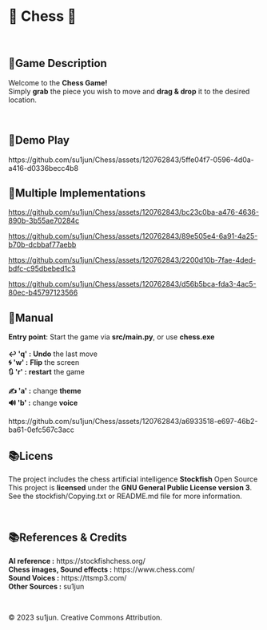 <h1>🐎 Chess 🐴</h1>
<br>

<h2>📒Game Description</h2>
<p>
Welcome to the <b>Chess Game!</b> <br>
Simply <b>grab</b> the piece you wish to move and <b>drag & drop</b> it to the desired location. <br>
</p>
<br>

<h2>📒Demo Play</h2>
https://github.com/su1jun/Chess/assets/120762843/5ffe04f7-0596-4d0a-a416-d0336becc4b8
<br>

<h2>📒Multiple Implementations</h2>

https://github.com/su1jun/Chess/assets/120762843/bc23c0ba-a476-4636-890b-3b55ae70284c

https://github.com/su1jun/Chess/assets/120762843/89e505e4-6a91-4a25-b70b-dcbbaf77aebb

https://github.com/su1jun/Chess/assets/120762843/2200d10b-7fae-4ded-bdfc-c95dbebed1c3

https://github.com/su1jun/Chess/assets/120762843/d56b5bca-fda3-4ac5-80ec-b45797123566
<br>

<h2>📃Manual</h2>
<p>
<b>Entry point</b>: Start the game via <b>src/main.py</b>, or use <b>chess.exe</b><br>
<br>
<b>↩️ 'q' :</b> <b>Undo</b> the last move<br>
<b>🌀 'w' :</b> <b>Flip</b> the screen<br>
<b>🔃 'r' :</b> <b>restart</b> the game<br>

<b>✍️ 'a' :</b> change <b>theme</b><br>
<b>🔊 'b' :</b> change <b>voice</b>
</p>
https://github.com/su1jun/Chess/assets/120762843/a6933518-e697-46b2-ba61-0efc567c3acc

<br>

<h2>📚Licens</h2>
<p>
    The project includes the chess artificial intelligence <b>Stockfish</b> Open Source<br>
    This project is <b>licensed</b> under the <b>GNU General Public License version 3</b>.<br>
    See the stockfish/Copying.txt or README.md file for more information.
</p>
<br>

<h2>📚References & Credits</h2>
<p>
    <b>AI reference :</b> https://stockfishchess.org/<br>
    <b>Chess images, Sound effects :</b> https://www.chess.com/<br>
    <b>Sound Voices :</b> https://ttsmp3.com/<br>
    <b>Other Sources :</b> su1jun<br>
</p>
<br>

<p>© 2023 su1jun. Creative Commons Attribution.</p>
